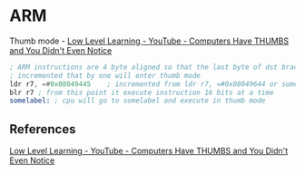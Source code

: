 # ARM


Thumb mode - [Low Level Learning - YouTube - Computers Have THUMBS and You Didn't Even Notice](https://www.youtube.com/watch?v=rsg_Krh-o1U)
```asm
; ARM instructions are 4 byte aligned so that the last byte of dst brach is always 0
; incremented that by one will enter thumb mode  
ldr r7, =#0x08049445    ; incremented from ldr r7, =#0x08049644 or somelabel+1
blr r7 ; from this point it execute instruction 16 bits at a time 
somelabel: ; cpu will go to somelabel and execute in thumb mode
```



## References

[Low Level Learning - YouTube - Computers Have THUMBS and You Didn't Even Notice](https://www.youtube.com/watch?v=rsg_Krh-o1U)